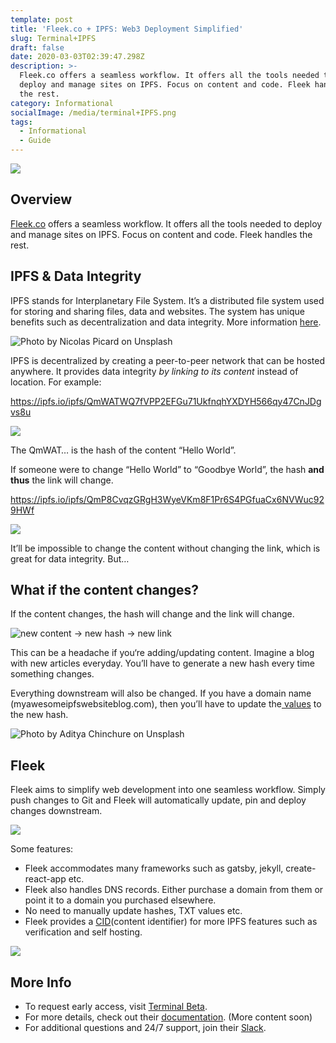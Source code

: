 ```yaml
---
template: post
title: 'Fleek.co + IPFS: Web3 Deployment Simplified'
slug: Terminal+IPFS
draft: false
date: 2020-03-03T02:39:47.298Z
description: >-
  Fleek.co offers a seamless workflow. It offers all the tools needed to
  deploy and manage sites on IPFS. Focus on content and code. Fleek handles
  the rest.
category: Informational
socialImage: /media/terminal+IPFS.png 
tags:
  - Informational
  - Guide
---
```

![](/media/terminal+IPFS.png)

## Overview

[Fleek.co](https://Fleek.co/) offers a seamless workflow. It offers all the tools needed to deploy and manage sites on IPFS. Focus on content and code. Fleek handles the rest.

## IPFS & Data Integrity

IPFS stands for Interplanetary File System. It’s a distributed file system used for storing and sharing files, data and websites. The system has unique benefits such as decentralization and data integrity. More information [here](https://docs.ipfs.io/introduction/overview/).

![Photo by Nicolas Picard on Unsplash](/media/unsplash_1.jpeg)

IPFS is decentralized by creating a peer-to-peer network that can be hosted anywhere. It provides data integrity *by linking to its content* instead of location. For example:

<https://ipfs.io/ipfs/QmWATWQ7fVPP2EFGu71UkfnqhYXDYH566qy47CnJDgvs8u>

![](/media/ipfshashbrowser.png)

The QmWAT… is the hash of the content “Hello World”.

If someone were to change “Hello World” to “Goodbye World”, the hash **and thus** the link will change.

<https://ipfs.io/ipfs/QmP8CvqzGRgH3WyeVKm8F1Pr6S4PGfuaCx6NVWuc929HWf>

![](/media/goodbye_world.png)

It’ll be impossible to change the content without changing the link, which is great for data integrity. But…

## What if the content changes?

If the content changes, the hash will change and the link will change.

![new content -> new hash -> new link](/media/newcontent-newhash.png)

This can be a headache if you‘re adding/updating content. Imagine a blog with new articles everyday. You’ll have to generate a new hash every time something changes.

Everything downstream will also be changed. If you have a domain name (myawesomeipfswebsiteblog.com), then you’ll have to update the[ values](https://medium.com/coinmonks/how-to-host-a-website-on-ipfs-with-dns-82f1f2fe6361) to the new hash.

![Photo by Aditya Chinchure on Unsplash](/media/waterfall.jpeg)

## Fleek

Fleek aims to simplify web development into one seamless workflow. Simply push changes to Git and Fleek will automatically update, pin and deploy changes downstream.

![](/media/terminalsupplychain.png)

Some features:

* Fleek accommodates many frameworks such as gatsby, jekyll, create-react-app etc.
* Fleek also handles DNS records. Either purchase a domain from them or point it to a domain you purchased elsewhere.
* No need to manually update hashes, TXT values etc.
* Fleek provides a [CID](https://docs.ipfs.io/guides/concepts/cid/)(content identifier) for more IPFS features such as verification and self hosting.

![](/media/deploypage.png)

## More Info

* To request early access, visit [Terminal Beta](https://terminalbeta.typeform.com/to/kionHH).
* For more details, check out their [documentation](https://docs.Fleek.co/). (More content soon)
* For additional questions and 24/7 support, join their [Slack](https://app.slack.com/client/TT3NZ3XDY).

